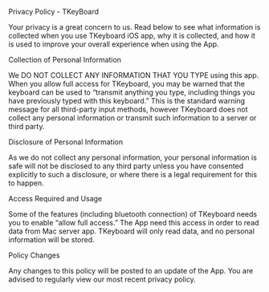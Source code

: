 Privacy Policy - TKeyBoard

Your privacy is a great concern to us. Read below to see what information is collected when you use TKeyboard iOS app, why it is collected, and how it is used to improve your overall experience when using the App.

Collection of Personal Information

We DO NOT COLLECT ANY INFORMATION THAT YOU TYPE using this app. When you allow full access for TKeyboard, you may be warned that the keyboard can be used to “transmit anything you type, including things you have previously typed with this keyboard.” This is the standard warning message for all third-party input methods, however TKeyboard does not collect any personal information or transmit such information to a server or third party.

Disclosure of Personal Information

As we do not collect any personal information, your personal information is safe will not be disclosed to any third party unless you have consented explicitly to such a disclosure, or where there is a legal requirement for this to happen.

Access Required and Usage

Some of the features (including bluetooth connection) of TKeyboard needs you to enable “allow full access.” The App need this access in order to read data from Mac server app. TKeyboard will only read data, and no personal information will be stored.

Policy Changes

Any changes to this policy will be posted to an update of the App. You are advised to regularly view our most recent privacy policy.